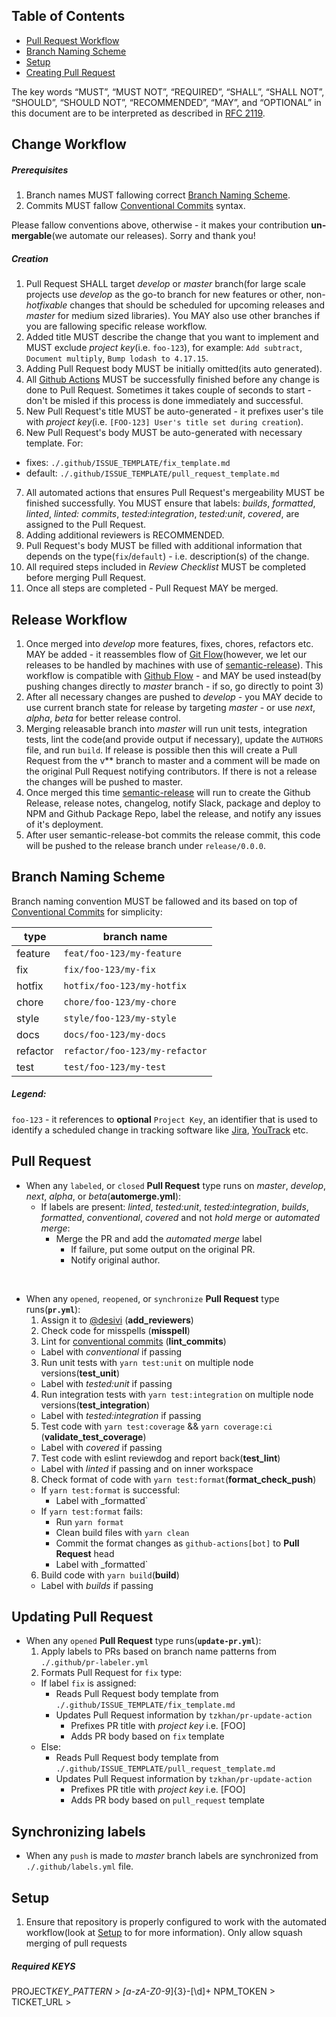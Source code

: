 ## Table of Contents

- [Pull Request Workflow](#pull-request-workflow)
- [Branch Naming Scheme](#branch-naming-scheme)
- [Setup](#setup)
- [Creating Pull Request](#creating-pull-request)

The key words “MUST”, “MUST NOT”, “REQUIRED”, “SHALL”, “SHALL NOT”, “SHOULD”, “SHOULD NOT”, “RECOMMENDED”, “MAY”, and “OPTIONAL” in this document are to be interpreted as described in [RFC 2119](https://www.ietf.org/rfc/rfc2119.txt).

## Change Workflow

##### Prerequisites

1. Branch names MUST fallowing correct [Branch Naming Scheme](#branch-naming-scheme).
2. Commits MUST fallow [Conventional Commits](https://www.conventionalcommits.org/) syntax.

Please fallow conventions above, otherwise - it makes your contribution **un-mergable**(we automate our releases). Sorry and thank you!

##### Creation

1. Pull Request SHALL target _develop_ or _master_ branch(for large scale projects use _develop_ as the go-to branch for new features or other, non-_hotfixable_ changes that should be scheduled for upcoming releases and _master_ for medium sized libraries). You MAY also use other branches if you are fallowing specific release workflow.
2. Added title MUST describe the change that you want to implement and MUST exclude _project key_(i.e. `foo-123`), for example: `Add subtract`, `Document multiply`, `Bump lodash to 4.17.15`.
3. Adding Pull Request body MUST be initially omitted(its auto generated).
4. All [Github Actions](https://github.com/features/actions) MUST be successfully finished before any change is done to Pull Request. Sometimes it takes couple of seconds to start - don't be misled if this process is done immediately and successful.
5. New Pull Request's title MUST be auto-generated - it prefixes user's tile with _project key_(i.e. `[FOO-123] User's title set during creation`).
6. New Pull Request's body MUST be auto-generated with necessary template. For:

- fixes: `./.github/ISSUE_TEMPLATE/fix_template.md`
- default: `./.github/ISSUE_TEMPLATE/pull_request_template.md`

7. All automated actions that ensures Pull Request's mergeability MUST be finished successfully. You MUST ensure that labels: _builds_, _formatted_, _linted_, _linted: commits_, _tested:integration_, _tested:unit_, _covered_, are assigned to the Pull Request.
8. Adding additional reviewers is RECOMMENDED.
9. Pull Request's body MUST be filled with additional information that depends on the type(`fix`/`default`) - i.e. description(s) of the change.
10. All required steps included in _Review Checklist_ MUST be completed before merging Pull Request.
11. Once all steps are completed - Pull Request MAY be merged.

## Release Workflow

1. Once merged into _develop_ more features, fixes, chores, refactors etc. MAY be added - it reassembles flow of [Git Flow](https://danielkummer.github.io/git-flow-cheatsheet/)(however, we let our releases to be handled by machines with use of [semantic-release](https://github.com/semantic-release/semantic-release)). This workflow is compatible with [Github Flow](https://guides.github.com/introduction/flow/) - and MAY be used instead(by pushing changes directly to _master_ branch - if so, go directly to point 3)
2. After all necessary changes are pushed to _develop_ - you MAY decide to use current branch state for release by targeting _master_ - or use _next_, _alpha_, _beta_ for better release control.
3. Merging releasable branch into _master_ will run unit tests, integration tests, lint the code(and provide output if necessary), update the `AUTHORS` file, and run `build`.
   If release is possible then this will create a Pull Request from the v\*\* branch to master and a comment will be made on the original Pull Request notifying contributors. If there is not a release the changes will be pushed to master.
4. Once merged this time [semantic-release](https://github.com/semantic-release/semantic-release) will run to create the Github Release, release notes, changelog, notify Slack, package and deploy to NPM and Github Package Repo, label the release, and notify any issues of it's deployment.
5. After user semantic-release-bot commits the release commit, this code will be pushed to the release branch under `release/0.0.0`.

## Branch Naming Scheme

Branch naming convention MUST be fallowed and its based on top of [Conventional Commits](https://www.conventionalcommits.org/) for simplicity:

| type     | branch name                    |
| -------- | ------------------------------ |
| feature  | `feat/foo-123/my-feature`      |
| fix      | `fix/foo-123/my-fix`           |
| hotfix   | `hotfix/foo-123/my-hotfix`     |
| chore    | `chore/foo-123/my-chore`       |
| style    | `style/foo-123/my-style`       |
| docs     | `docs/foo-123/my-docs`         |
| refactor | `refactor/foo-123/my-refactor` |
| test     | `test/foo-123/my-test`         |

##### Legend:

`foo-123` - it references to **optional** `Project Key`, an identifier that is used to identify a scheduled change in tracking software like [Jira](https://www.atlassian.com/software/jira), [YouTrack](https://www.jetbrains.com/youtrack/) etc.

## Pull Request

- When any `labeled`, or `closed` **Pull Request** type runs on _master_, _develop_, _next_, _alpha_, or _beta_(**automerge.yml**):
  - If labels are present: _linted_, _tested:unit_, _tested:integration_, _builds_, _formatted_, _conventional_, _covered_ and not _hold merge_ or _automated merge_:
    - Merge the PR and add the _automated merge_ label
      - If failure, put some output on the original PR.
      - Notify original author.

&nbsp;

- When any `opened`, `reopened`, or `synchronize` **Pull Request** type runs(**`pr.yml`**):
  1. Assign it to [@desivi](https://github.com/desivi) (**add_reviewers**)
  2. Check code for misspells (**misspell**)
  3. Lint for [conventional commits](https://www.conventionalcommits.org/) (**lint_commits**)
  - Label with _conventional_ if passing
  3. Run unit tests with `yarn test:unit` on multiple node versions(**test_unit**)
  - Label with _tested:unit_ if passing
  4. Run integration tests with `yarn test:integration` on multiple node versions(**test_integration**)
  - Label with _tested:integration_ if passing
  5. Test code with `yarn test:coverage` && `yarn coverage:ci` (**validate_test_coverage**)
  - Label with _covered_ if passing
  7. Test code with eslint reviewdog and report back(**test_lint**)
  - Label with _linted_ if passing and on inner workspace
  8. Check format of code with `yarn test:format`(**format_check_push**)
  - If `yarn test:format` is successful:
    - Label with \_formatted`
  - If `yarn test:format` fails:
    - Run `yarn format`
    - Clean build files with `yarn clean`
    - Commit the format changes as `github-actions[bot]` to **Pull Request** head
    - Label with \_formatted`
  6. Build code with `yarn build`(**build**)
  - Label with _builds_ if passing

## Updating Pull Request

- When any `opened` **Pull Request** type runs(**`update-pr.yml`**):
  1. Apply labels to PRs based on branch name patterns from `./.github/pr-labeler.yml`
  2. Formats Pull Request for `fix` type:
  - If label `fix` is assigned:
    - Reads Pull Request body template from `./.github/ISSUE_TEMPLATE/fix_template.md`
    - Updates Pull Request information by `tzkhan/pr-update-action`
      - Prefixes PR title with _project key_ i.e. [FOO]
      - Adds PR body based on `fix` template
  - Else:
    - Reads Pull Request body template from `./.github/ISSUE_TEMPLATE/pull_request_template.md`
    - Updates Pull Request information by `tzkhan/pr-update-action`
      - Prefixes PR title with _project key_ i.e. [FOO]
      - Adds PR body based on `pull_request` template

## Synchronizing labels

- When any `push` is made to _master_ branch labels are synchronized from `./.github/labels.yml` file.

## Setup

1. Ensure that repository is properly configured to work with the automated workflow(look at [Setup](#setup) to for more information).
   Only allow squash merging of pull requests

##### Required KEYS

PROJECT*KEY_PATTERN > [a-zA-Z0-9*]{3}-[\d]+
NPM_TOKEN >
TICKET_URL >
